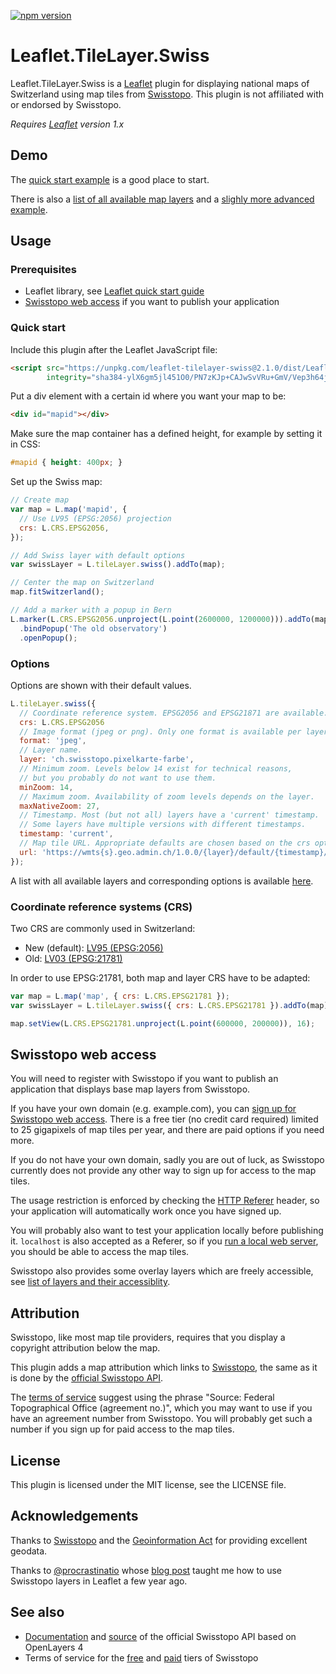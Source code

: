 [![npm version](https://img.shields.io/npm/v/leaflet-tilelayer-swiss.svg)](https://www.npmjs.com/package/leaflet-tilelayer-swiss)

# Leaflet.TileLayer.Swiss

Leaflet.TileLayer.Swiss is a [Leaflet](https://leafletjs.com/) plugin for
displaying national maps of Switzerland using map tiles from
[Swisstopo](https://www.swisstopo.ch/).
This plugin is not affiliated with or endorsed by Swisstopo.

_Requires [Leaflet](https://leafletjs.com/) version 1.x_

## Demo

The [quick start example](https://leaflet-tilelayer-swiss.karavia.ch/)
is a good place to start.

There is also a [list of all available map layers](https://leaflet-tilelayer-swiss.karavia.ch/layers.html)
and a [slighly more advanced example](https://leaflet-tilelayer-swiss.karavia.ch/multiple-layers.html).

## Usage

### Prerequisites

- Leaflet library, see [Leaflet quick start guide](https://leafletjs.com/examples/quick-start/)
- [Swisstopo web access](#swisstopo-web-access) if you want to publish your application

### Quick start

Include this plugin after the Leaflet JavaScript file:

```html
<script src="https://unpkg.com/leaflet-tilelayer-swiss@2.1.0/dist/Leaflet.TileLayer.Swiss.umd.js" crossorigin
        integrity="sha384-ylX6gm5jl451O0/PN7zKJp+CAJwSvVRu+GmV/Vep3h64jtcCmBs1hLH0LGB+oORb"></script>
```

Put a div element with a certain id where you want your map to be:

```html
<div id="mapid"></div>
```

Make sure the map container has a defined height, for example by setting it in CSS:

```css
#mapid { height: 400px; }
```

Set up the Swiss map:

```javascript
// Create map
var map = L.map('mapid', {
  // Use LV95 (EPSG:2056) projection
  crs: L.CRS.EPSG2056,
});

// Add Swiss layer with default options
var swissLayer = L.tileLayer.swiss().addTo(map);

// Center the map on Switzerland
map.fitSwitzerland();

// Add a marker with a popup in Bern
L.marker(L.CRS.EPSG2056.unproject(L.point(2600000, 1200000))).addTo(map)
  .bindPopup('The old observatory')
  .openPopup();
```

### Options

Options are shown with their default values.

```javascript
L.tileLayer.swiss({
  // Coordinate reference system. EPSG2056 and EPSG21871 are available.
  crs: L.CRS.EPSG2056
  // Image format (jpeg or png). Only one format is available per layer.
  format: 'jpeg',
  // Layer name.
  layer: 'ch.swisstopo.pixelkarte-farbe',
  // Minimum zoom. Levels below 14 exist for technical reasons,
  // but you probably do not want to use them.
  minZoom: 14,
  // Maximum zoom. Availability of zoom levels depends on the layer.
  maxNativeZoom: 27,
  // Timestamp. Most (but not all) layers have a 'current' timestamp.
  // Some layers have multiple versions with different timestamps.
  timestamp: 'current',
  // Map tile URL. Appropriate defaults are chosen based on the crs option.
  url: 'https://wmts{s}.geo.admin.ch/1.0.0/{layer}/default/{timestamp}/2056/{z}/{x}/{y}.{format}'
});
```

A list with all available layers and corresponding options is available
[here](https://leaflet-tilelayer-swiss.karavia.ch/layers.html).

### Coordinate reference systems (CRS)

Two CRS are commonly used in Switzerland:

- New (default): [LV95 (EPSG:2056)](https://epsg.io/2056)
- Old: [LV03 (EPSG:21781)](https://epsg.io/21781)

In order to use EPSG:21781, both map and layer CRS have to be adapted:

```javascript
var map = L.map('map', { crs: L.CRS.EPSG21781 });
var swissLayer = L.tileLayer.swiss({ crs: L.CRS.EPSG21781 }).addTo(map);

map.setView(L.CRS.EPSG21781.unproject(L.point(600000, 200000)), 16);
```

## Swisstopo web access

You will need to register with Swisstopo if you want to publish an application that
displays base map layers from Swisstopo.

If you have your own domain (e.g. example.com), you can
[sign up for Swisstopo web access](https://www.swisstopo.ch/webaccess). There is a free tier (no credit card required) limited to 25 gigapixels of map tiles per year, and there are paid options if you need more.

If you do not have your own domain, sadly you are out of luck, as Swisstopo currently does not provide
any other way to sign up for access to the map tiles.

The usage restriction is enforced by checking the [HTTP Referer](https://en.wikipedia.org/wiki/HTTP_referer)
header, so your application will automatically work once you have signed up.

You will probably also want to test your application locally before publishing it. `localhost` is also accepted
as a Referer, so if you
[run a local web server](https://developer.mozilla.org/en-US/docs/Learn/Common_questions/set_up_a_local_testing_server#Running_a_simple_local_HTTP_server), you should be able to access the map tiles.

Swisstopo also provides some overlay layers which are freely accessible, see
[list of layers and their accessiblity](https://api3.geo.admin.ch/api/faq/index.html#which-layers-are-available).

## Attribution

Swisstopo, like most map tile providers, requires that you display a copyright attribution below the map.

This plugin adds a map attribution which links to
[Swisstopo](https://www.swisstopo.ch/), the same as it is done
by the [official Swisstopo API](https://api3.geo.admin.ch/).

The
[terms of service](https://www.swisstopo.admin.ch/en/home/meta/conditions/geoservices/free-geoservice-license.html)
suggest using the phrase "Source: Federal Topographical Office (agreement no.)", which
you may want to use if you have an agreement number from Swisstopo. You will probably
get such a number if you sign up for paid access to the map tiles.

## License

This plugin is licensed under the MIT license, see the LICENSE file.

## Acknowledgements

Thanks to [Swisstopo](https://www.swisstopo.ch/) and the
[Geoinformation Act](https://www.admin.ch/opc/en/classified-compilation/20050726/index.html)
for providing excellent geodata.

Thanks to [@procrastinatio](https://github.com/procrastinatio) whose
[blog post](https://www.procrastinatio.org/2014/11/16/native-wmts-leaflet/)
taught me how to use Swisstopo layers in Leaflet a few year ago.

## See also

- [Documentation](https://api3.geo.admin.ch/) and
  [source](https://github.com/geoadmin/ol3) of the official Swisstopo API based
  on OpenLayers 4
- Terms of service for the
  [free](https://www.swisstopo.admin.ch/en/home/meta/conditions/geoservices/free-geoservice-license.html)
  and
  [paid](https://www.swisstopo.admin.ch/en/home/meta/conditions/geoservices/geoservice-license.html)
  tiers of Swisstopo
